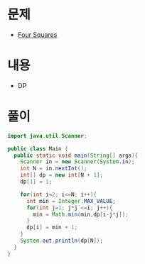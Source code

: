 # 문제
* [Four Squares](https://www.acmicpc.net/problem/17626)

# 내용
* DP


# 풀이

```java
import java.util.Scanner;

public class Main {
  public static void main(String[] args){
    Scanner in = new Scanner(System.in);
    int N = in.nextInt();
    int[] dp = new int[N + 1];
    dp[1] = 1;

    for(int i=2; i<=N; i++){
      int min = Integer.MAX_VALUE;
      for(int j=1; j*j <=i; j++){
        min = Math.min(min,dp[i-j*j]);
      }
      dp[i] = min + 1;
    }
    System.out.println(dp[N]);
  }
}
```
